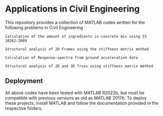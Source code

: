 # Applications in Civil Engineering

This repository provides a collection of MATLAB codes written for the following problems in Civil Engineering

    Calculation of the amount of ingredients in concrete mix using IS 10262:2009

    Structural analysis of 2D Frames using the stiffness matrix method

    Calculation of Response-spectra from ground acceleration data 

    Structural analysis of 2D and 3D Truss using stiffness matrix method

 ## Deployment

All above codes have been tested with MATLAB R2022b, but must be compatible with previous versions as old as MATLAB 2017b. To deploy these projects, install MATLAB and follow the documentation provided in the respective folders.

